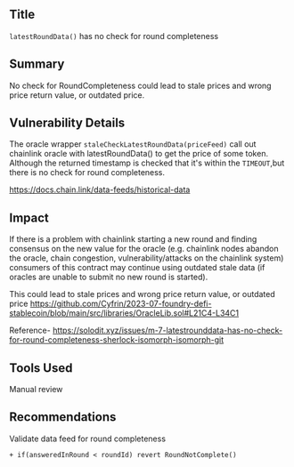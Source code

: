 ## Title

`latestRoundData()` has no check for round completeness

## Summary

No check for RoundCompleteness could lead to stale prices and wrong price return value, or outdated price.

## Vulnerability Details

The oracle wrapper `staleCheckLatestRoundData(priceFeed)` call out chainlink oracle with latestRoundData() to get the price of some token. Although the returned timestamp is checked that it's within the `TIMEOUT`,but there is no check for round completeness.

https://docs.chain.link/data-feeds/historical-data

## Impact

If there is a problem with chainlink starting a new round and finding consensus on the new value for the oracle (e.g. chainlink nodes abandon the oracle, chain congestion, vulnerability/attacks on the chainlink system) consumers of this contract may continue using outdated stale data (if oracles are unable to submit no new round is started).

This could lead to stale prices and wrong price return value, or outdated price
https://github.com/Cyfrin/2023-07-foundry-defi-stablecoin/blob/main/src/libraries/OracleLib.sol#L21C4-L34C1

Reference- https://solodit.xyz/issues/m-7-latestrounddata-has-no-check-for-round-completeness-sherlock-isomorph-isomorph-git

## Tools Used

Manual review

## Recommendations

Validate data feed for round completeness

```
+ if(answeredInRound < roundId) revert RoundNotComplete()

```
